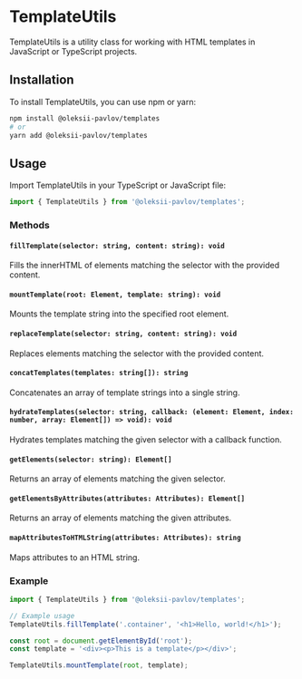 # TemplateUtils

TemplateUtils is a utility class for working with HTML templates in JavaScript or TypeScript projects.

## Installation

To install TemplateUtils, you can use npm or yarn:

```bash
npm install @oleksii-pavlov/templates
# or
yarn add @oleksii-pavlov/templates
```

## Usage

Import TemplateUtils in your TypeScript or JavaScript file:

```typescript
import { TemplateUtils } from '@oleksii-pavlov/templates';
```

### Methods

#### `fillTemplate(selector: string, content: string): void`

Fills the innerHTML of elements matching the selector with the provided content.

#### `mountTemplate(root: Element, template: string): void`

Mounts the template string into the specified root element.

#### `replaceTemplate(selector: string, content: string): void`

Replaces elements matching the selector with the provided content.

#### `concatTemplates(templates: string[]): string`

Concatenates an array of template strings into a single string.

#### `hydrateTemplates(selector: string, callback: (element: Element, index: number, array: Element[]) => void): void`

Hydrates templates matching the given selector with a callback function.

#### `getElements(selector: string): Element[]`

Returns an array of elements matching the given selector.

#### `getElementsByAttributes(attributes: Attributes): Element[]`

Returns an array of elements matching the given attributes.

#### `mapAttributesToHTMLString(attributes: Attributes): string`

Maps attributes to an HTML string.

### Example

```typescript
import { TemplateUtils } from '@oleksii-pavlov/templates';

// Example usage
TemplateUtils.fillTemplate('.container', '<h1>Hello, world!</h1>');

const root = document.getElementById('root');
const template = '<div><p>This is a template</p></div>';

TemplateUtils.mountTemplate(root, template);
```